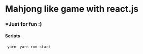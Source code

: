 # Mahjong like game with react.js
### *Just for fun :)
#### Scripts
``` yarn```
``` yarn run start```
